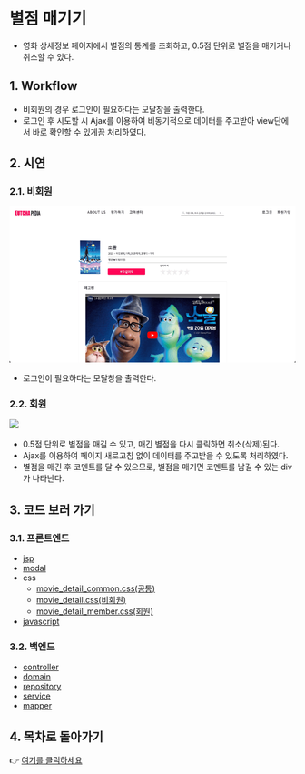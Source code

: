 # 별점 매기기
- 영화 상세정보 페이지에서 별점의 통계를 조회하고, 0.5점 단위로 별점을 매기거나 취소할 수 있다.

## 1. Workflow
- 비회원의 경우 로그인이 필요하다는 모달창을 출력한다.
- 로그인 후 시도할 시 Ajax를 이용하여 비동기적으로 데이터를 주고받아 view단에서 바로 확인할 수 있게끔 처리하였다.

## 2. 시연
### 2.1. 비회원
![](assets/nonmember.GIF)
- 로그인이 필요하다는 모달창을 출력한다.
### 2.2. 회원
![](assets/member.GIF)
- 0.5점 단위로 별점을 매길 수 있고, 매긴 별점을 다시 클릭하면 취소(삭제)된다.
- Ajax를 이용하여 페이지 새로고침 없이 데이터를 주고받을 수 있도록 처리하였다.
- 별점을 매긴 후 코멘트를 달 수 있으므로, 별점을 매기면 코멘트를 남길 수 있는 div가 나타난다.

## 3. 코드 보러 가기
### 3.1. 프론트엔드
- [jsp](https://github.com/geniushyeon/KH-FINAL-PROJECT/blob/main/src/main/webapp/WEB-INF/view/user/movie/detail/movie_detail.jsp)
- [modal](https://github.com/geniushyeon/KH-FINAL-PROJECT/blob/main/src/main/webapp/WEB-INF/view/user/movie/detail/modal/star_rating_non_member.jsp)
- css
  - [movie_detail_common.css(공통)](https://github.com/geniushyeon/KH-FINAL-PROJECT/blob/main/src/main/resources/static/css/movie/movie_detail_common.css)
  - [movie_detail.css(비회원)](https://github.com/geniushyeon/KH-FINAL-PROJECT/blob/main/src/main/resources/static/css/movie/movie_detail.css)
  - [movie_detail_member.css(회원)](https://github.com/geniushyeon/KH-FINAL-PROJECT/blob/main/src/main/resources/static/css/movie/movie_detail_member.css)
- [javascript](https://github.com/geniushyeon/KH-FINAL-PROJECT/blob/main/src/main/resources/static/js/movie/movie_detail_member.js)

### 3.2. 백엔드
- [controller](https://github.com/geniushyeon/KH-FINAL-PROJECT/blob/main/src/main/java/kr/or/eutchapedia/movie/detail/controller/StarRatingController.java)
- [domain](https://github.com/geniushyeon/KH-FINAL-PROJECT/blob/main/src/main/java/kr/or/eutchapedia/movie/detail/domain/StarRatingVo.java)
- [repository](https://github.com/geniushyeon/KH-FINAL-PROJECT/blob/main/src/main/java/kr/or/eutchapedia/movie/detail/repository/StarRatingMapper.java)
- [service](https://github.com/geniushyeon/KH-FINAL-PROJECT/blob/main/src/main/java/kr/or/eutchapedia/movie/detail/service/StarRatingDao.java)
- [mapper](https://github.com/geniushyeon/KH-FINAL-PROJECT/blob/main/src/main/resources/static/mapper/star_mapper.xml)<br/>

## 4. 목차로 돌아가기
👉 [여기를 클릭하세요](/kh-final-project/README.md)